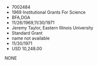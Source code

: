 * 7002484
* 1969 Institutional Grants For Science
* BFA,DGA
* 11/26/1969,11/30/1971
* Jeremy Taylor, Eastern Illinois University
* Standard Grant
*   name not available
* 11/30/1971
* USD 10,248.00

NONE